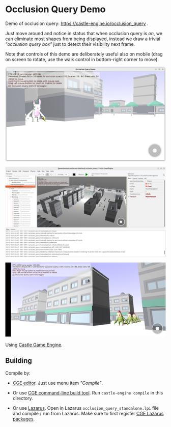# Occlusion Query Demo

Demo of occlusion query: https://castle-engine.io/occlusion_query .

Just move around and notice in status that when occlusion query is _on_, we can eliminate most shapes from being displayed, instead we draw a trivial _"occlusion query box"_ just to detect their visibility next frame.

Note that controls of this demo are deliberately useful also on mobile (drag on screen to rotate, use the walk control in bottom-right corner to move).

![Screenshot](screenshot.png)

![Screenshot from editor](screenshot_editor.png)

![Screenshot running on Android](screenshot_android.png)

Using [Castle Game Engine](https://castle-engine.io/).

## Building

Compile by:

- [CGE editor](https://castle-engine.io/manual_editor.php). Just use menu item _"Compile"_.

- Or use [CGE command-line build tool](https://castle-engine.io/build_tool). Run `castle-engine compile` in this directory.

- Or use [Lazarus](https://www.lazarus-ide.org/). Open in Lazarus `occlusion_query_standalone.lpi` file and compile / run from Lazarus. Make sure to first register [CGE Lazarus packages](https://castle-engine.io/documentation.php).
